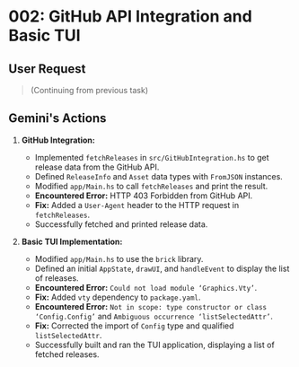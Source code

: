 # 002: GitHub API Integration and Basic TUI

## User Request

> (Continuing from previous task)

## Gemini's Actions

1.  **GitHub Integration:**
    -   Implemented `fetchReleases` in `src/GitHubIntegration.hs` to get release data from the GitHub API.
    -   Defined `ReleaseInfo` and `Asset` data types with `FromJSON` instances.
    -   Modified `app/Main.hs` to call `fetchReleases` and print the result.
    -   **Encountered Error:** HTTP 403 Forbidden from GitHub API.
    -   **Fix:** Added a `User-Agent` header to the HTTP request in `fetchReleases`.
    -   Successfully fetched and printed release data.

2.  **Basic TUI Implementation:**
    -   Modified `app/Main.hs` to use the `brick` library.
    -   Defined an initial `AppState`, `drawUI`, and `handleEvent` to display the list of releases.
    -   **Encountered Error:** `Could not load module ‘Graphics.Vty’`.
    -   **Fix:** Added `vty` dependency to `package.yaml`.
    -   **Encountered Error:** `Not in scope: type constructor or class ‘Config.Config’` and `Ambiguous occurrence ‘listSelectedAttr’`.
    -   **Fix:** Corrected the import of `Config` type and qualified `listSelectedAttr`.
    -   Successfully built and ran the TUI application, displaying a list of fetched releases.
